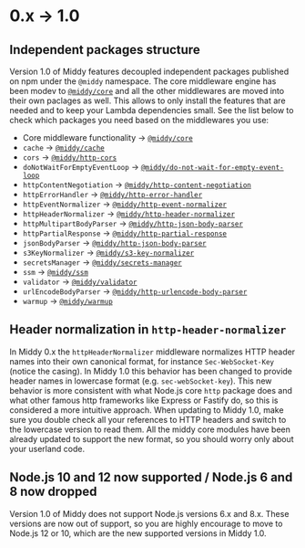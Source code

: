 # 0.x -> 1.0

## Independent packages structure

Version 1.0 of Middy features decoupled independent packages published on npm under the `@middy` namespace. The core middleware engine has been modev to [`@middy/core`](https://www.npmjs.com/package/@middy/core) and all the other middlewares are moved into their own paclages as well. This allows to only install the features that are needed and to keep your Lambda dependencies small. See the list below to check which packages you need based on the middlewares you use:

  - Core middleware functionality -> [`@middy/core`](https://www.npmjs.com/package/@middy/core)
  - `cache` -> [`@middy/cache`](https://www.npmjs.com/package/@middy/cache)
  - `cors` -> [`@middy/http-cors`](https://www.npmjs.com/package/@middy/http-cors)
  - `doNotWaitForEmptyEventLoop` -> [`@middy/do-not-wait-for-empty-event-loop`](https://www.npmjs.com/package/@middy/do-not-wait-for-empty-event-loop)
  - `httpContentNegotiation` ->  [`@middy/http-content-negotiation`](https://www.npmjs.com/package/@middy/http-content-negotiation)
  - `httpErrorHandler` ->  [`@middy/http-error-handler`](https://www.npmjs.com/package/@middy/http-error-handler)
  - `httpEventNormalizer` ->  [`@middy/http-event-normalizer`](https://www.npmjs.com/package/@middy/http-event-normalizer)
  - `httpHeaderNormalizer` ->  [`@middy/http-header-normalizer`](https://www.npmjs.com/package/@middy/http-header-normalizer)
  - `httpMultipartBodyParser` ->  [`@middy/http-json-body-parser`](https://www.npmjs.com/package/@middy/http-json-body-parser)
  - `httpPartialResponse` ->  [`@middy/http-partial-response`](https://www.npmjs.com/package/@middy/http-partial-response)
  - `jsonBodyParser` ->  [`@middy/http-json-body-parser`](https://www.npmjs.com/package/@middy/http-json-body-parser)
  - `s3KeyNormalizer` ->  [`@middy/s3-key-normalizer`](https://www.npmjs.com/package/@middy/s3-key-normalizer)
  - `secretsManager` ->  [`@middy/secrets-manager`](https://www.npmjs.com/package/@middy/secrets-manager)
  - `ssm` ->  [`@middy/ssm`](https://www.npmjs.com/package/@middy/ssm)
  - `validator` ->  [`@middy/validator`](https://www.npmjs.com/package/@middy/validator)
  - `urlEncodeBodyParser` ->  [`@middy/http-urlencode-body-parser`](https://www.npmjs.com/package/@middy/http-urlencode-body-parser)
  - `warmup` ->  [`@middy/warmup`](https://www.npmjs.com/package/@middy/warmup)


## Header normalization in `http-header-normalizer`

In Middy 0.x the `httpHeaderNormalizer` middleware normalizes HTTP header names into their own canonical format, for instance `Sec-WebSocket-Key` (notice the casing). In Middy 1.0 this behavior has been changed to provide header names in lowercase format (e.g. `sec-webSocket-key`). This new behavior is more consistent with what Node.js core `http` package does and what other famous http frameworks like Express or Fastify do, so this is considered a more intuitive approach.
When updating to Middy 1.0, make sure you double check all your references to HTTP headers and switch to the lowercase version to read them.
All the middy core modules have been already updated to support the new format, so you should worry only about your userland code.


## Node.js 10 and 12 now supported / Node.js 6 and 8 now dropped

Version 1.0 of Middy does not support Node.js versions 6.x and 8.x. These versions are now out of support, so you are highly encourage to move to Node.js 12 or 10, which are the new supported versions in Middy 1.0.
